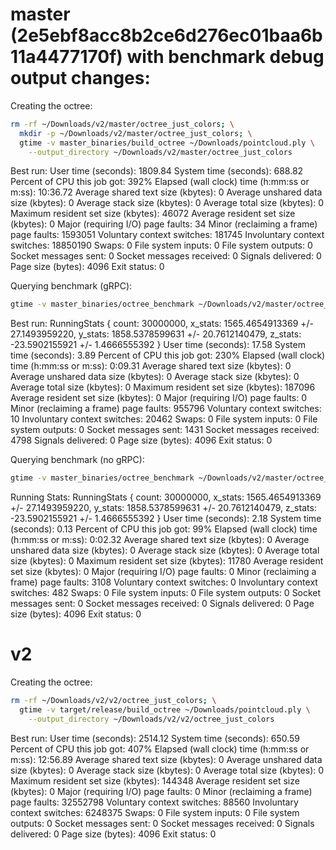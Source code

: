 # master (2e5ebf8acc8b2ce6d276ec01baa6b11a4477170f) with benchmark debug output changes:

Creating the octree:

~~~bash
rm -rf ~/Downloads/v2/master/octree_just_colors; \
  mkdir -p ~/Downloads/v2/master/octree_just_colors; \
  gtime -v master_binaries/build_octree ~/Downloads/pointcloud.ply \
    --output_directory ~/Downloads/v2/master/octree_just_colors
~~~

Best run:
User time (seconds): 1809.84
System time (seconds): 688.82
Percent of CPU this job got: 392%
Elapsed (wall clock) time (h:mm:ss or m:ss): 10:36.72
Average shared text size (kbytes): 0
Average unshared data size (kbytes): 0
Average stack size (kbytes): 0
Average total size (kbytes): 0
Maximum resident set size (kbytes): 46072
Average resident set size (kbytes): 0
Major (requiring I/O) page faults: 34
Minor (reclaiming a frame) page faults: 1593051
Voluntary context switches: 181745
Involuntary context switches: 18850190
Swaps: 0
File system inputs: 0
File system outputs: 0
Socket messages sent: 0
Socket messages received: 0
Signals delivered: 0
Page size (bytes): 4096
Exit status: 0


Querying benchmark (gRPC):

~~~bash
gtime -v master_binaries/octree_benchmark ~/Downloads/v2/master/octree_just_colors --num-points 30000000
~~~
Best run:
RunningStats {
    count: 30000000,
    x_stats: 1565.4654913369 +/- 27.1493959220,
    y_stats: 1858.5378599631 +/- 20.7612140479,
    z_stats: -23.5902155921 +/- 1.4666555392
}
User time (seconds): 17.58
System time (seconds): 3.89
Percent of CPU this job got: 230%
Elapsed (wall clock) time (h:mm:ss or m:ss): 0:09.31
Average shared text size (kbytes): 0
Average unshared data size (kbytes): 0
Average stack size (kbytes): 0
Average total size (kbytes): 0
Maximum resident set size (kbytes): 187096
Average resident set size (kbytes): 0
Major (requiring I/O) page faults: 0
Minor (reclaiming a frame) page faults: 955796
Voluntary context switches: 10
Involuntary context switches: 20462
Swaps: 0
File system inputs: 0
File system outputs: 0
Socket messages sent: 1431
Socket messages received: 4798
Signals delivered: 0
Page size (bytes): 4096
Exit status: 0

Querying benchmark (no gRPC):
~~~bash
gtime -v master_binaries/octree_benchmark ~/Downloads/v2/master/octree_just_colors --num-points 30000000 --no-client
~~~
Running Stats:
RunningStats {
    count: 30000000,
    x_stats: 1565.4654913369 +/- 27.1493959220,
    y_stats: 1858.5378599631 +/- 20.7612140479,
    z_stats: -23.5902155921 +/- 1.4666555392
}
User time (seconds): 2.18
System time (seconds): 0.13
Percent of CPU this job got: 99%
Elapsed (wall clock) time (h:mm:ss or m:ss): 0:02.32
Average shared text size (kbytes): 0
Average unshared data size (kbytes): 0
Average stack size (kbytes): 0
Average total size (kbytes): 0
Maximum resident set size (kbytes): 11780
Average resident set size (kbytes): 0
Major (requiring I/O) page faults: 0
Minor (reclaiming a frame) page faults: 3108
Voluntary context switches: 0
Involuntary context switches: 482
Swaps: 0
File system inputs: 0
File system outputs: 0
Socket messages sent: 0
Socket messages received: 0
Signals delivered: 0
Page size (bytes): 4096
Exit status: 0

# v2

Creating the octree:

~~~bash
rm -rf ~/Downloads/v2/v2/octree_just_colors; \
  gtime -v target/release/build_octree ~/Downloads/pointcloud.ply \
    --output_directory ~/Downloads/v2/v2/octree_just_colors
~~~

Best run:
User time (seconds): 2514.12
System time (seconds): 650.59
Percent of CPU this job got: 407%
Elapsed (wall clock) time (h:mm:ss or m:ss): 12:56.89
Average shared text size (kbytes): 0
Average unshared data size (kbytes): 0
Average stack size (kbytes): 0
Average total size (kbytes): 0
Maximum resident set size (kbytes): 144348
Average resident set size (kbytes): 0
Major (requiring I/O) page faults: 0
Minor (reclaiming a frame) page faults: 32552798
Voluntary context switches: 88560
Involuntary context switches: 6248375
Swaps: 0
File system inputs: 0
File system outputs: 0
Socket messages sent: 0
Socket messages received: 0
Signals delivered: 0
Page size (bytes): 4096
Exit status: 0
